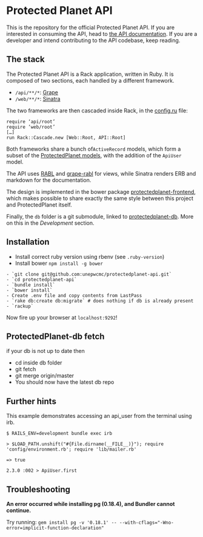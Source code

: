 # Protected Planet API

This is the repository for the official Protected Planet API. If you are interested in consuming the API, head to [the API documentation](http://api.protectedplanet.net/documentation). If you are a developer and intend contributing to the API codebase, keep reading.

## The stack

The Protected Planet API is a Rack application, written in Ruby. It is composed of two sections, each handled by a different framework.

* `/api/**/*`: [Grape](https://github.com/ruby-grape/grape)
* `/web/**/*`: [Sinatra](http://www.sinatrarb.com/)

The two frameworks are then cascaded inside Rack, in the [config.ru](/config.ru) file:

```
require ‘api/root’
require ‘web/root’
[…]
run Rack::Cascade.new [Web::Root, API::Root]
```

Both frameworks share a bunch of`ActiveRecord` models, which form a subset of the [ProtectedPlanet models](https://github.com/unepwcmc/ProtectedPlanet/tree/master/app/models), with the addition of the `ApiUser` model.

The API uses [RABL](https://github.com/nesquena/rabl) and [grape-rabl](https://github.com/ruby-grape/grape-rabl/) for views, while Sinatra renders ERB and markdown for the documentation.

The design is implemented in the bower package [protectedplanet-frontend](https://github.com/unepwcmc/protectedplanet-frontend), which makes possible to share exactly the same style between this project and ProtectedPlanet itself.

Finally, the `db` folder is a git submodule, linked to [protectedplanet-db](https://github.com/unepwcmc/protectedplanet-db). More on this in the _Development_ section.

## Installation

- Install correct ruby version using rbenv (see `.ruby-version`)
- Install bower `npm install -g bower`

```
- `git clone git@github.com:unepwcmc/protectedplanet-api.git`
- `cd protectedplanet-api`
- `bundle install`
- `bower install`
- Create .env file and copy contents from LastPass
- `rake db:create db:migrate` # does nothing if db is already present
- `rackup`
```

Now fire up your browser at `localhost:9292`!

## ProtectedPlanet-db fetch
if your db is not up to date then 
- cd inside db folder
- git fetch
- git merge origin/master
- You should now have the latest db repo


## Further hints

This example demonstrates accessing an api_user from the terminal using irb.
```
$ RAILS_ENV=development bundle exec irb

> $LOAD_PATH.unshift("#{File.dirname(__FILE__)}"); require 'config/environment.rb'; require 'lib/mailer.rb'

=> true

2.3.0 :002 > ApiUser.first
```

## Troubleshooting

**An error occurred while installing pg (0.18.4), and Bundler cannot continue.**

Try running: `gem install pg -v '0.18.1' -- --with-cflags="-Wno-error=implicit-function-declaration"`
